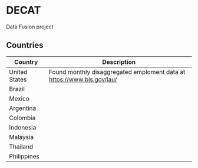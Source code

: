 # DECAT
Data Fusion project

## Countries
| Country       	| Description 	|
|---------------	|-------------	|
| United States 	| Found monthly disaggregated emploment data at https://www.bls.gov/lau/ |
| Brazil        	|             	|
| Mexico        	|             	|
| Argentina     	|             	|
| Colombia      	|             	|
| Indonesia     	|             	|
| Malaysia      	|             	|
| Thailand      	|             	|
| Philippines    	|             	|
